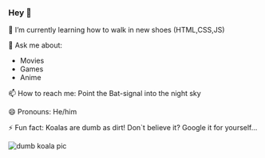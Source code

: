 ### Hey 👋

<!--
**FelixJentsch/FelixJentsch** is a ✨ _special_ ✨ repository because its `README.md` (this file) appears on your GitHub profile. -->

🌱 I’m currently learning how to walk in new shoes (HTML,CSS,JS)

💬 Ask me about:
- Movies
- Games
- Anime

📫 How to reach me: Point the Bat-signal into the night sky

😄 Pronouns: He/him

⚡ Fun fact: Koalas are dumb as dirt! Don`t believe it? Google it for yourself...

![dumb koala pic](https://interesting-facts.com/wp-content/uploads/2019/04/Koala-Facts.jpg)
  

